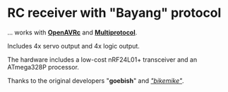 # RC receiver with "Bayang" protocol
... works with [**OpenAVRc**](https://github.com/Ingwie/OpenAVRc_Dev) and [**Multiprotocol**](https://github.com/pascallanger/DIY-Multiprotocol-TX-Module).

Includes 4x servo output and 4x logic output.

The hardware includes a low-cost nRF24L01+ transceiver and an ATmega328P processor.

Thanks to the original developers "**goebish**" and [*"bikemike"*](https://github.com/bikemike/nrf24_multipro/tree/rx_mode).
